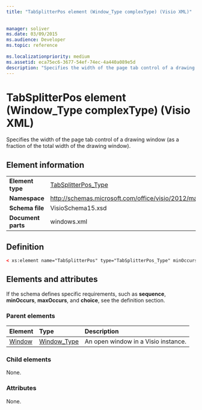 ```yaml
---
title: "TabSplitterPos element (Window_Type complexType) (Visio XML)"
 
 
manager: soliver
ms.date: 03/09/2015
ms.audience: Developer
ms.topic: reference
 
ms.localizationpriority: medium
ms.assetid: eca75ec6-3677-54ef-74ec-4a440a089e5d
description: "Specifies the width of the page tab control of a drawing window (as a fraction of the total width of the drawing window)."
---
```


# TabSplitterPos element (Window_Type complexType) (Visio XML)

Specifies the width of the page tab control of a drawing window (as a fraction of the total width of the drawing window).
  
## Element information

|||
|:-----|:-----|
|**Element type** <br/> |[TabSplitterPos_Type](tabsplitterpos_type-complextypevisio-xml.md) <br/> |
|**Namespace** <br/> |http://schemas.microsoft.com/office/visio/2012/main  <br/> |
|**Schema file** <br/> |VisioSchema15.xsd  <br/> |
|**Document parts** <br/> |windows.xml  <br/> |
   
## Definition

```XML
< xs:element name="TabSplitterPos" type="TabSplitterPos_Type" minOccurs="0" maxOccurs="1" ></xs:element>
```

## Elements and attributes

If the schema defines specific requirements, such as **sequence**, **minOccurs**, **maxOccurs**, and **choice**, see the definition section. 
  
### Parent elements

|**Element**|**Type**|**Description**|
|:-----|:-----|:-----|
|[Window](window-element-windows_type-complextypevisio-xml.md) <br/> |[Window_Type](window_type-complextypevisio-xml.md) <br/> |An open window in a Visio instance.  <br/> |
   
### Child elements

None.
  
### Attributes

None.
  

